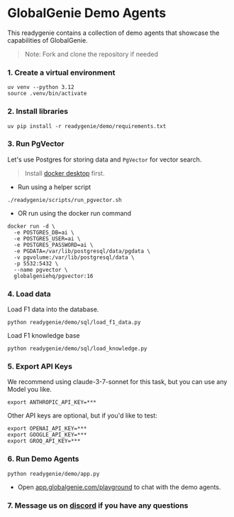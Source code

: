 # GlobalGenie Demo Agents

This readygenie contains a collection of demo agents that showcase the capabilities of GlobalGenie.

> Note: Fork and clone the repository if needed

### 1. Create a virtual environment

```shell
uv venv --python 3.12
source .venv/bin/activate
```

### 2. Install libraries

```shell
uv pip install -r readygenie/demo/requirements.txt
```

### 3. Run PgVector

Let's use Postgres for storing data and `PgVector` for vector search.

> Install [docker desktop](https://docs.docker.com/desktop/install/mac-install/) first.

- Run using a helper script

```shell
./readygenie/scripts/run_pgvector.sh
```

- OR run using the docker run command

```shell
docker run -d \
  -e POSTGRES_DB=ai \
  -e POSTGRES_USER=ai \
  -e POSTGRES_PASSWORD=ai \
  -e PGDATA=/var/lib/postgresql/data/pgdata \
  -v pgvolume:/var/lib/postgresql/data \
  -p 5532:5432 \
  --name pgvector \
  globalgeniehq/pgvector:16
```

### 4. Load data

Load F1 data into the database.

```shell
python readygenie/demo/sql/load_f1_data.py
```

Load F1 knowledge base

```shell
python readygenie/demo/sql/load_knowledge.py
```

### 5. Export API Keys

We recommend using claude-3-7-sonnet for this task, but you can use any Model you like.

```shell
export ANTHROPIC_API_KEY=***
```

Other API keys are optional, but if you'd like to test:

```shell
export OPENAI_API_KEY=***
export GOOGLE_API_KEY=***
export GROQ_API_KEY=***
```

### 6. Run Demo Agents

```shell
python readygenie/demo/app.py
```

- Open [app.globalgenie.com/playground](https://app.globalgenie.com/playground?endpoint=localhost%3A7777) to chat with the demo agents.

### 7. Message us on [discord](https://globalgenie.link/discord) if you have any questions

